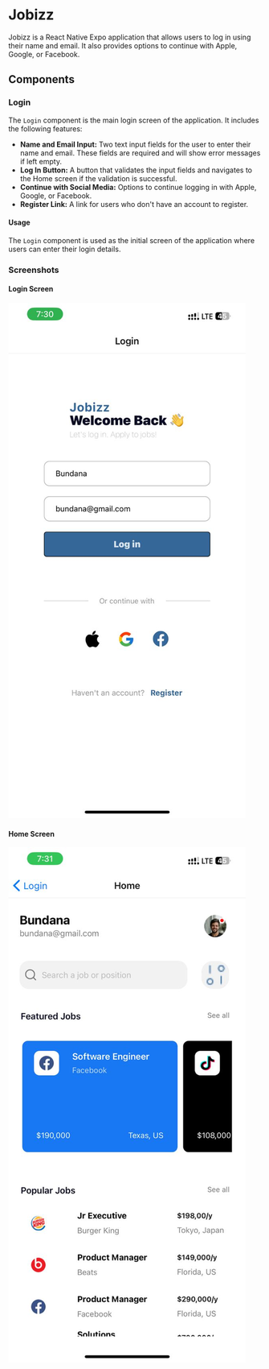 # Jobizz

Jobizz is a React Native Expo application that allows users to log in using their name and email. It also provides options to continue with Apple, Google, or Facebook.

## Components

### Login

The `Login` component is the main login screen of the application. It includes the following features:

- **Name and Email Input:** Two text input fields for the user to enter their name and email. These fields are required and will show error messages if left empty.
- **Log In Button:** A button that validates the input fields and navigates to the Home screen if the validation is successful.
- **Continue with Social Media:** Options to continue logging in with Apple, Google, or Facebook.
- **Register Link:** A link for users who don't have an account to register.

#### Usage

The `Login` component is used as the initial screen of the application where users can enter their login details.

### Screenshots

#### Login Screen

![Login Screen](screenshots/login.jpg)

 #### Home Screen
![Home Screen](screenshots/home.jpg)
